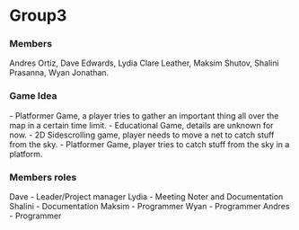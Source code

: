 # Group3
<h3>Members</h3>
<p>
Andres Ortiz,
Dave Edwards,
Lydia Clare Leather,
Maksim Shutov,
Shalini Prasanna,
Wyan Jonathan.
</p>
<h3>Game Idea</h3>
<p>
- Platformer Game, a player tries to gather an important thing all over the map in a certain time limit.
- Educational Game, details are unknown for now.
- 2D Sidescrolling game, player needs to move a net to catch stuff from the sky. 
- Platformer Game, player tries to catch stuff from the sky in a platform. 
</p>
<h3>Members roles</h3>
<p>
Dave - Leader/Project manager
Lydia - Meeting Noter and Documentation
Shalini - Documentation
Maksim - Programmer
Wyan - Programmer
Andres - Programmer
</p>
